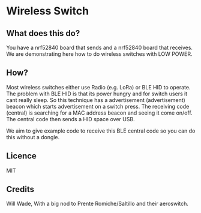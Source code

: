 # Wireless Switch

## What does this do?

You have a nrf52840 board that sends and a nrf52840 board that receives. We are demonstrating here how to do wireless switches with LOW POWER. 

## How?

Most wireless switches either use Radio (e.g. LoRa) or BLE HID to operate. The problem with BLE HID is that its power hungry and for switch users it cant really sleep. So this technique has a advertisement (advertisement) beacon which starts advertisement on a switch press. The receiving code (central) is searching for a MAC address beacon and seeing it come on/off.  The central code then sends a HID space over USB. 

We aim to give example code to receive this BLE central code so you can do this without a dongle. 

## Licence

MIT

## Credits 

Will Wade, With a big nod to Prente Romiche/Saltillo and their aeroswitch. 
